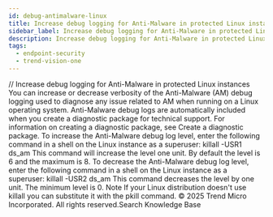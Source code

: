 ```yaml
---
id: debug-antimalware-linux
title: Increase debug logging for Anti-Malware in protected Linux instances
sidebar_label: Increase debug logging for Anti-Malware in protected Linux instances
description: Increase debug logging for Anti-Malware in protected Linux instances
tags:
  - endpoint-security
  - trend-vision-one
---
```


/*<![CDATA[*/ $('#title').html($('meta[name=map-description]').attr('content')); /*]]>*/ Increase debug logging for Anti-Malware in protected Linux instances You can increase or decrease verbosity of the Anti-Malware (AM) debug logging used to diagnose any issue related to AM when running on a Linux operating system. Anti-Malware debug logs are automatically included when you create a diagnostic package for technical support. For information on creating a diagnostic package, see Create a diagnostic package. To increase the Anti-Malware debug log level, enter the following command in a shell on the Linux instance as a superuser: killall -USR1 ds_am This command will increase the level one unit. By default the level is 6 and the maximum is 8. To decrease the Anti-Malware debug log level, enter the following command in a shell on the Linux instance as a superuser: killall -USR2 ds_am This command decreases the level by one unit. The minimum level is 0. Note If your Linux distribution doesn't use killall you can substitute it with the pkill command. © 2025 Trend Micro Incorporated. All rights reserved.Search Knowledge Base